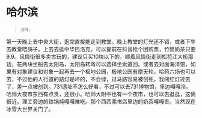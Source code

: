 # 哈尔滨

> pls:

第一天晚上去中央大街，逛完直接能走到教堂。晚上教堂的灯光还不错，或者下午去教堂喂鸽子。上去去逛中华巴洛克，可以提前在抖音抢个团购票，竹筒奶茶只要9.9。风情街很多卖古玩的，建议只买10块以下的。顺着风情街走到松花江大桥那边，花两块坐船去太阳岛，太阳岛转弯可以选择坐索道回。或者去对面海洋馆，如果有对象建议和对象一起再去一个极地公园，极地公园有摩天轮。哈药六场也可以去，不过他的人行道的路灯是坏的，不会绿，过马路容易被创死，我闯红灯过去了，差一点被创到。731遗址不怎么好看，不过可以去731博物馆，里边嘎嘎冷。哈师大夜市东西有点贵，还很小。哈师大附中也有一个夜市，也可以去逛逛，这俩很近。理工旁边的铁锅炖嘎嘎难吃。那个西西弗书店里边的奶茶嘎嘎贵。当然现在冰雪大世界关门了。
